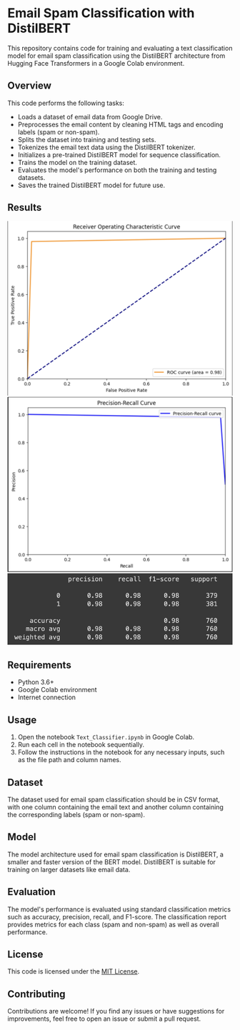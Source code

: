 # Email Spam Classification with DistilBERT

This repository contains code for training and evaluating a text classification model for email spam classification using the DistilBERT architecture from Hugging Face Transformers in a Google Colab environment.

## Overview

This code performs the following tasks:

- Loads a dataset of email data from Google Drive.
- Preprocesses the email content by cleaning HTML tags and encoding labels (spam or non-spam).
- Splits the dataset into training and testing sets.
- Tokenizes the email text data using the DistilBERT tokenizer.
- Initializes a pre-trained DistilBERT model for sequence classification.
- Trains the model on the training dataset.
- Evaluates the model's performance on both the training and testing datasets.
- Saves the trained DistilBERT model for future use.

## Results
![ROC Curve](ROC.png)
![Precision-Recall Curve](Recall.png)
![Results](Results.png)

## Requirements

- Python 3.6+
- Google Colab environment
- Internet connection

## Usage

1. Open the notebook `Text_Classifier.ipynb` in Google Colab.
2. Run each cell in the notebook sequentially.
3. Follow the instructions in the notebook for any necessary inputs, such as the file path and column names.

## Dataset

The dataset used for email spam classification should be in CSV format, with one column containing the email text and another column containing the corresponding labels (spam or non-spam).

## Model

The model architecture used for email spam classification is DistilBERT, a smaller and faster version of the BERT model. DistilBERT is suitable for training on larger datasets like email data.

## Evaluation

The model's performance is evaluated using standard classification metrics such as accuracy, precision, recall, and F1-score. The classification report provides metrics for each class (spam and non-spam) as well as overall performance.

## License

This code is licensed under the [MIT License](LICENSE).

## Contributing

Contributions are welcome! If you find any issues or have suggestions for improvements, feel free to open an issue or submit a pull request.
